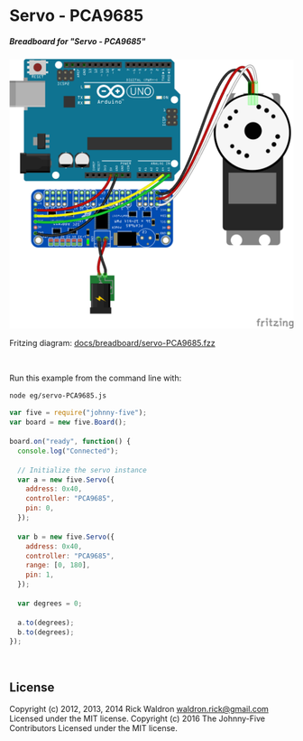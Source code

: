 <!--remove-start-->

# Servo - PCA9685

<!--remove-end-->






##### Breadboard for "Servo - PCA9685"



![docs/breadboard/servo-PCA9685.png](breadboard/servo-PCA9685.png)<br>

Fritzing diagram: [docs/breadboard/servo-PCA9685.fzz](breadboard/servo-PCA9685.fzz)

&nbsp;




Run this example from the command line with:
```bash
node eg/servo-PCA9685.js
```


```javascript
var five = require("johnny-five");
var board = new five.Board();

board.on("ready", function() {
  console.log("Connected");

  // Initialize the servo instance
  var a = new five.Servo({
    address: 0x40,
    controller: "PCA9685",
    pin: 0,
  });

  var b = new five.Servo({
    address: 0x40,
    controller: "PCA9685",
    range: [0, 180],
    pin: 1,
  });

  var degrees = 0;

  a.to(degrees);
  b.to(degrees);
});

```








&nbsp;

<!--remove-start-->

## License
Copyright (c) 2012, 2013, 2014 Rick Waldron <waldron.rick@gmail.com>
Licensed under the MIT license.
Copyright (c) 2016 The Johnny-Five Contributors
Licensed under the MIT license.

<!--remove-end-->
